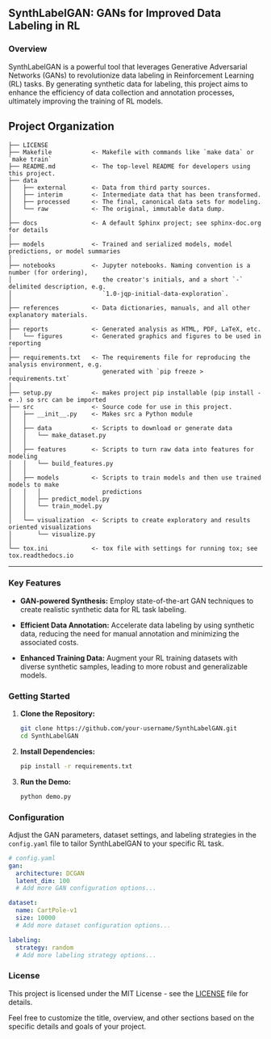 ## SynthLabelGAN: GANs for Improved Data Labeling in RL

### Overview

SynthLabelGAN is a powerful tool that leverages Generative Adversarial Networks (GANs) to revolutionize data labeling in Reinforcement Learning (RL) tasks. By generating synthetic data for labeling, this project aims to enhance the efficiency of data collection and annotation processes, ultimately improving the training of RL models.

Project Organization
------------

    ├── LICENSE
    ├── Makefile           <- Makefile with commands like `make data` or `make train`
    ├── README.md          <- The top-level README for developers using this project.
    ├── data
    │   ├── external       <- Data from third party sources.
    │   ├── interim        <- Intermediate data that has been transformed.
    │   ├── processed      <- The final, canonical data sets for modeling.
    │   └── raw            <- The original, immutable data dump.
    │
    ├── docs               <- A default Sphinx project; see sphinx-doc.org for details
    │
    ├── models             <- Trained and serialized models, model predictions, or model summaries
    │
    ├── notebooks          <- Jupyter notebooks. Naming convention is a number (for ordering),
    │                         the creator's initials, and a short `-` delimited description, e.g.
    │                         `1.0-jqp-initial-data-exploration`.
    │
    ├── references         <- Data dictionaries, manuals, and all other explanatory materials.
    │
    ├── reports            <- Generated analysis as HTML, PDF, LaTeX, etc.
    │   └── figures        <- Generated graphics and figures to be used in reporting
    │
    ├── requirements.txt   <- The requirements file for reproducing the analysis environment, e.g.
    │                         generated with `pip freeze > requirements.txt`
    │
    ├── setup.py           <- makes project pip installable (pip install -e .) so src can be imported
    ├── src                <- Source code for use in this project.
    │   ├── __init__.py    <- Makes src a Python module
    │   │
    │   ├── data           <- Scripts to download or generate data
    │   │   └── make_dataset.py
    │   │
    │   ├── features       <- Scripts to turn raw data into features for modeling
    │   │   └── build_features.py
    │   │
    │   ├── models         <- Scripts to train models and then use trained models to make
    │   │   │                 predictions
    │   │   ├── predict_model.py
    │   │   └── train_model.py
    │   │
    │   └── visualization  <- Scripts to create exploratory and results oriented visualizations
    │       └── visualize.py
    │
    └── tox.ini            <- tox file with settings for running tox; see tox.readthedocs.io


--------



### Key Features

- **GAN-powered Synthesis:** Employ state-of-the-art GAN techniques to create realistic synthetic data for RL task labeling.
  
- **Efficient Data Annotation:** Accelerate data labeling by using synthetic data, reducing the need for manual annotation and minimizing the associated costs.

- **Enhanced Training Data:** Augment your RL training datasets with diverse synthetic samples, leading to more robust and generalizable models.

### Getting Started

1. **Clone the Repository:**
   ```bash
   git clone https://github.com/your-username/SynthLabelGAN.git
   cd SynthLabelGAN
   ```

2. **Install Dependencies:**
   ```bash
   pip install -r requirements.txt
   ```

3. **Run the Demo:**
   ```bash
   python demo.py
   ```

### Configuration

Adjust the GAN parameters, dataset settings, and labeling strategies in the `config.yaml` file to tailor SynthLabelGAN to your specific RL task.

```yaml
# config.yaml
gan:
  architecture: DCGAN
  latent_dim: 100
  # Add more GAN configuration options...

dataset:
  name: CartPole-v1
  size: 10000
  # Add more dataset configuration options...

labeling:
  strategy: random
  # Add more labeling strategy options...
```


### License

This project is licensed under the MIT License - see the [LICENSE](LICENSE) file for details.



Feel free to customize the title, overview, and other sections based on the specific details and goals of your project.
